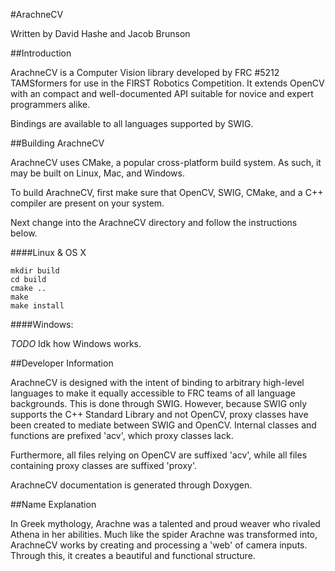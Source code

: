 #ArachneCV

Written by David Hashe and Jacob Brunson
    
##Introduction

ArachneCV is a Computer Vision library developed by FRC #5212 TAMSformers for use in the FIRST Robotics Competition. It extends OpenCV with an compact and well-documented API suitable for novice and expert programmers alike.

Bindings are available to all languages supported by SWIG.

##Building ArachneCV

ArachneCV uses CMake, a popular cross-platform build system. As such, it may be built on Linux, Mac, and Windows.

To build ArachneCV, first make sure that OpenCV, SWIG, CMake, and a C++ compiler are present on your system.

Next change into the ArachneCV directory and follow the instructions below.

####Linux & OS X
    
    mkdir build
    cd build
    cmake ..
    make
    make install

####Windows:

*TODO* Idk how Windows works.

##Developer Information

ArachneCV is designed with the intent of binding to arbitrary high-level languages to make it equally accessible to FRC teams of all language backgrounds. This is done through SWIG. However, because SWIG only supports the C++ Standard Library and not OpenCV, proxy classes have been created to mediate between SWIG and OpenCV. Internal classes and functions are prefixed 'acv', which proxy classes lack.

Furthermore, all files relying on OpenCV are suffixed 'acv', while all files containing proxy classes are suffixed 'proxy'.

ArachneCV documentation is generated through Doxygen.

##Name Explanation

In Greek mythology, Arachne was a talented and proud weaver who rivaled Athena in her abilities. Much like the spider Arachne was transformed into, ArachneCV works by creating and processing a 'web' of camera inputs. Through this, it creates a beautiful and functional structure.
